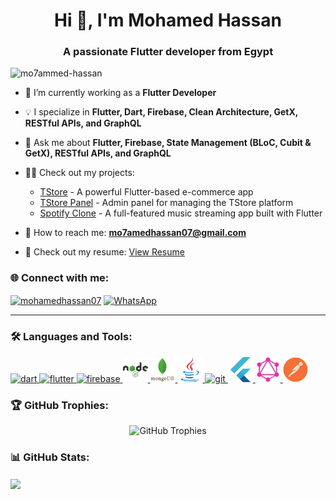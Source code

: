 <h1 align="center">Hi 👋, I'm Mohamed Hassan</h1>
<h3 align="center">A passionate Flutter developer from Egypt</h3>

<p align="left"> <img src="https://komarev.com/ghpvc/?username=mo7ammed-hassan&label=Profile%20views&color=0e75b6&style=flat" alt="mo7ammed-hassan" /> </p>

- 🚀 I’m currently working as a **Flutter Developer**

- 💡 I specialize in **Flutter, Dart, Firebase, Clean Architecture, GetX, RESTful APIs, and GraphQL**

- 💬 Ask me about **Flutter, Firebase, State Management (BLoC, Cubit & GetX), RESTful APIs, and GraphQL**

- 👨‍💼 Check out my projects:
  - [TStore](https://github.com/mo7ammed-hassan/TStore) - A powerful Flutter-based e-commerce app
  - [TStore Panel](https://github.com/mo7ammed-hassan/TStorePanel) - Admin panel for managing the TStore platform
  - [Spotify Clone](https://github.com/mo7ammed-hassan/Spotify-Clone) - A full-featured music streaming app built with Flutter

- 📧 How to reach me: **mo7amedhassan07@gmail.com**

- 📝 Check out my resume: [View Resume](https://drive.google.com/file/d/1JIeHbQqtjxMx5tbikPyDSOwCZbQCZ-Ea/view?usp=drivesdk)

<h3 align="left">🌐 Connect with me:</h3>
<p align="left">
<a href="https://www.linkedin.com/in/mohamedhassan07" target="blank"><img align="center" src="https://raw.githubusercontent.com/rahuldkjain/github-profile-readme-generator/master/src/images/icons/Social/linked-in-alt.svg" alt="mohamedhassan07" height="30" width="40" /></a>
<a href="http://wa.me/+201096493188" target="blank"><img align="center" src="https://upload.wikimedia.org/wikipedia/commons/6/6b/WhatsApp.svg" alt="WhatsApp" height="30" width="40" /></a>
</p>
<hr>
<h3 align="left">🛠 Languages and Tools:</h3>
<p align="left"> 
<a href="https://dart.dev" target="blank" rel="noreferrer"> <img src="https://www.vectorlogo.zone/logos/dartlang/dartlang-icon.svg" alt="dart" width="40" height="40"/> </a> 
<a href="https://flutter.dev" target="blank" rel="noreferrer"> <img src="https://www.vectorlogo.zone/logos/flutterio/flutterio-icon.svg" alt="flutter" width="40" height="40"/> </a> 
<a href="https://firebase.google.com/" target="blank" rel="noreferrer"> <img src="https://www.vectorlogo.zone/logos/firebase/firebase-icon.svg" alt="firebase" width="40" height="40"/> </a> 
<a href="https://nodejs.org" target="blank" rel="noreferrer"> <img src="https://raw.githubusercontent.com/devicons/devicon/master/icons/nodejs/nodejs-original-wordmark.svg" alt="nodejs" width="40" height="40"/> </a> 
<a href="https://www.mongodb.com/" target="blank" rel="noreferrer"> <img src="https://raw.githubusercontent.com/devicons/devicon/master/icons/mongodb/mongodb-original-wordmark.svg" alt="mongodb" width="40" height="40"/> </a> 
<a href="https://www.java.com" target="blank" rel="noreferrer"> <img src="https://raw.githubusercontent.com/devicons/devicon/master/icons/java/java-original.svg" alt="java" width="40" height="40"/> </a> 
<a href="https://git-scm.com/" target="blank" rel="noreferrer"> <img src="https://www.vectorlogo.zone/logos/git-scm/git-scm-icon.svg" alt="git" width="40" height="40"/> </a> 
<a href="https://pub.dev/packages/get" target="blank" rel="noreferrer"> <img src="https://raw.githubusercontent.com/devicons/devicon/master/icons/flutter/flutter-original.svg" alt="getx" width="40" height="40"/> </a>
<a href="https://graphql.org/" target="blank" rel="noreferrer"> <img src="https://raw.githubusercontent.com/devicons/devicon/master/icons/graphql/graphql-plain.svg" alt="graphql" width="40" height="40"/> </a>
<a href="https://restfulapi.net/" target="blank" rel="noreferrer"> <img src="https://raw.githubusercontent.com/devicons/devicon/master/icons/postman/postman-original.svg" alt="restful api" width="40" height="40"/> </a>
</p>

<h3 align="left">🏆 GitHub Trophies:</h3>
<p align="center">
  <img src="https://github-profile-trophy.vercel.app/?username=mo7ammed-hassan&theme=radical&no-frame=true&row=1&column=7" alt="GitHub Trophies"/>
</p>

<h3 align="left">📊 GitHub Stats:</h3>
<p><img align="center" src="https://github-readme-stats.vercel.app/api/top-langs?username=mo7ammed-hassan&show_icons=true&locale=en&layout=compact&theme=radical" 

